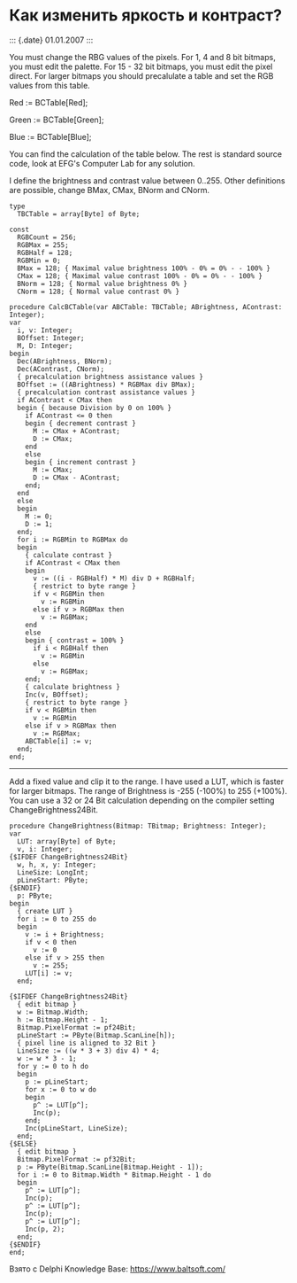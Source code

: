 Как изменить яркость и контраст?
================================

::: {.date}
01.01.2007
:::

You must change the RBG values of the pixels. For 1, 4 and 8 bit
bitmaps, you must edit the palette. For 15 - 32 bit bitmaps, you must
edit the pixel direct. For larger bitmaps you should precalulate a table
and set the RGB values from this table.

Red := BCTable\[Red\];

Green := BCTable\[Green\];

Blue := BCTable\[Blue\];

You can find the calculation of the table below. The rest is standard
source code, look at EFG\'s Computer Lab for any solution.

I define the brightness and contrast value between 0..255. Other
definitions are possible, change BMax, CMax, BNorm and CNorm.

    type
      TBCTable = array[Byte] of Byte;
     
    const
      RGBCount = 256;
      RGBMax = 255;
      RGBHalf = 128;
      RGBMin = 0;
      BMax = 128; { Maximal value brightness 100% - 0% = 0% - - 100% }
      CMax = 128; { Maximal value contrast 100% - 0% = 0% - - 100% }
      BNorm = 128; { Normal value brightness 0% }
      CNorm = 128; { Normal value contrast 0% }
     
    procedure CalcBCTable(var ABCTable: TBCTable; ABrightness, AContrast: Integer);
    var
      i, v: Integer;
      BOffset: Integer;
      M, D: Integer;
    begin
      Dec(ABrightness, BNorm);
      Dec(AContrast, CNorm);
      { precalculation brightness assistance values }
      BOffset := ((ABrightness) * RGBMax div BMax);
      { precalculation contrast assistance values }
      if AContrast < CMax then
      begin { because Division by 0 on 100% }
        if AContrast <= 0 then
        begin { decrement contrast }
          M := CMax + AContrast;
          D := CMax;
        end
        else
        begin { increment contrast }
          M := CMax;
          D := CMax - AContrast;
        end;
      end
      else
      begin
        M := 0;
        D := 1;
      end;
      for i := RGBMin to RGBMax do
      begin
        { calculate contrast }
        if AContrast < CMax then
        begin
          v := ((i - RGBHalf) * M) div D + RGBHalf;
          { restrict to byte range }
          if v < RGBMin then
            v := RGBMin
          else if v > RGBMax then
            v := RGBMax;
        end
        else
        begin { contrast = 100% }
          if i < RGBHalf then
            v := RGBMin
          else
            v := RGBMax;
        end;
        { calculate brightness }
        Inc(v, BOffset);
        { restrict to byte range }
        if v < RGBMin then
          v := RGBMin
        else if v > RGBMax then
          v := RGBMax;
        ABCTable[i] := v;
      end;
    end;

------------------------------------------------------------------------

Add a fixed value and clip it to the range. I have used a LUT, which is
faster for larger bitmaps. The range of Brightness is -255 (-100%) to
255 (+100%). You can use a 32 or 24 Bit calculation depending on the
compiler setting ChangeBrightness24Bit.

    procedure ChangeBrightness(Bitmap: TBitmap; Brightness: Integer);
    var
      LUT: array[Byte] of Byte;
      v, i: Integer;
    {$IFDEF ChangeBrightness24Bit}
      w, h, x, y: Integer;
      LineSize: LongInt;
      pLineStart: PByte;
    {$ENDIF}
      p: PByte;
    begin
      { create LUT }
      for i := 0 to 255 do
      begin
        v := i + Brightness;
        if v < 0 then
          v := 0
        else if v > 255 then
          v := 255;
        LUT[i] := v;
      end;
     
    {$IFDEF ChangeBrightness24Bit}
      { edit bitmap }
      w := Bitmap.Width;
      h := Bitmap.Height - 1;
      Bitmap.PixelFormat := pf24Bit;
      pLineStart := PByte(Bitmap.ScanLine[h]);
      { pixel line is aligned to 32 Bit }
      LineSize := ((w * 3 + 3) div 4) * 4;
      w := w * 3 - 1;
      for y := 0 to h do
      begin
        p := pLineStart;
        for x := 0 to w do
        begin
          p^ := LUT[p^];
          Inc(p);
        end;
        Inc(pLineStart, LineSize);
      end;
    {$ELSE}
      { edit bitmap }
      Bitmap.PixelFormat := pf32Bit;
      p := PByte(Bitmap.ScanLine[Bitmap.Height - 1]);
      for i := 0 to Bitmap.Width * Bitmap.Height - 1 do
      begin
        p^ := LUT[p^];
        Inc(p);
        p^ := LUT[p^];
        Inc(p);
        p^ := LUT[p^];
        Inc(p, 2);
      end;
    {$ENDIF}
    end;

Взято с Delphi Knowledge Base: <https://www.baltsoft.com/>
